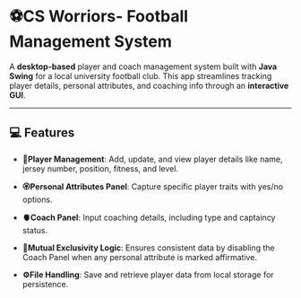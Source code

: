 # ⚽CS Worriors- Football Management System
A **desktop-based** player and coach management system built with **Java Swing** for a local university football club. This app streamlines tracking player details, personal attributes, and coaching info through an **interactive GUI**.

---
## 💻 Features 
- **🧔Player Management**: Add, update, and view player details like name, jersey number, position, fitness, and level.

- **🏵️Personal Attributes Panel**: Capture specific player traits with yes/no options.

- **🫀Coach Panel**: Input coaching details, including type and captaincy status.

- **🧠Mutual Exclusivity Logic**: Ensures consistent data by disabling the Coach Panel when any personal attribute is marked affirmative.

- **⚙️File Handling**: Save and retrieve player data from local storage for persistence.
